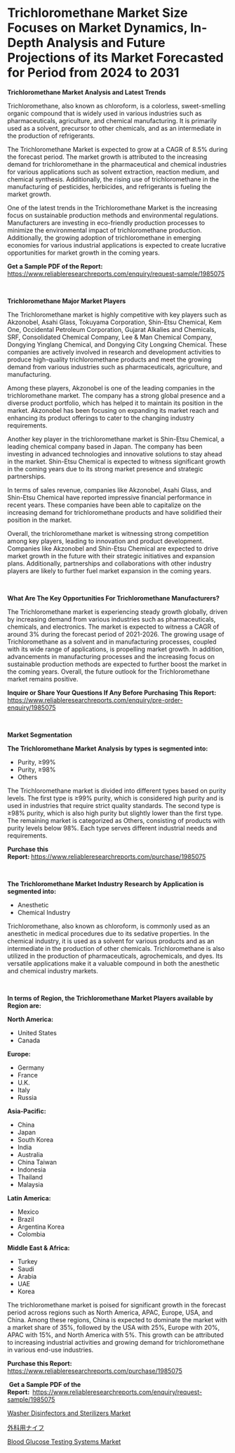 <p><h1>Trichloromethane Market Size Focuses on Market Dynamics, In-Depth Analysis and Future Projections of its Market Forecasted for Period from 2024 to 2031</h1></p><p><strong>Trichloromethane Market Analysis and Latest Trends</strong></p>
<p><p>Trichloromethane, also known as chloroform, is a colorless, sweet-smelling organic compound that is widely used in various industries such as pharmaceuticals, agriculture, and chemical manufacturing. It is primarily used as a solvent, precursor to other chemicals, and as an intermediate in the production of refrigerants.</p><p>The Trichloromethane Market is expected to grow at a CAGR of 8.5% during the forecast period. The market growth is attributed to the increasing demand for trichloromethane in the pharmaceutical and chemical industries for various applications such as solvent extraction, reaction medium, and chemical synthesis. Additionally, the rising use of trichloromethane in the manufacturing of pesticides, herbicides, and refrigerants is fueling the market growth.</p><p>One of the latest trends in the Trichloromethane Market is the increasing focus on sustainable production methods and environmental regulations. Manufacturers are investing in eco-friendly production processes to minimize the environmental impact of trichloromethane production. Additionally, the growing adoption of trichloromethane in emerging economies for various industrial applications is expected to create lucrative opportunities for market growth in the coming years.</p></p>
<p><strong>Get a Sample PDF of the Report:&nbsp;</strong> <a href="https://www.reliableresearchreports.com/enquiry/request-sample/1985075">https://www.reliableresearchreports.com/enquiry/request-sample/1985075</a></p>
<p>&nbsp;</p>
<p><strong>Trichloromethane Major Market Players</strong></p>
<p><p>The Trichloromethane market is highly competitive with key players such as Akzonobel, Asahi Glass, Tokuyama Corporation, Shin-Etsu Chemical, Kem One, Occidental Petroleum Corporation, Gujarat Alkalies and Chemicals, SRF, Consolidated Chemical Company, Lee & Man Chemical Company, Dongying Yinglang Chemical, and Dongying City Longxing Chemical. These companies are actively involved in research and development activities to produce high-quality trichloromethane products and meet the growing demand from various industries such as pharmaceuticals, agriculture, and manufacturing.</p><p>Among these players, Akzonobel is one of the leading companies in the trichloromethane market. The company has a strong global presence and a diverse product portfolio, which has helped it to maintain its position in the market. Akzonobel has been focusing on expanding its market reach and enhancing its product offerings to cater to the changing industry requirements.</p><p>Another key player in the trichloromethane market is Shin-Etsu Chemical, a leading chemical company based in Japan. The company has been investing in advanced technologies and innovative solutions to stay ahead in the market. Shin-Etsu Chemical is expected to witness significant growth in the coming years due to its strong market presence and strategic partnerships.</p><p>In terms of sales revenue, companies like Akzonobel, Asahi Glass, and Shin-Etsu Chemical have reported impressive financial performance in recent years. These companies have been able to capitalize on the increasing demand for trichloromethane products and have solidified their position in the market.</p><p>Overall, the trichloromethane market is witnessing strong competition among key players, leading to innovation and product development. Companies like Akzonobel and Shin-Etsu Chemical are expected to drive market growth in the future with their strategic initiatives and expansion plans. Additionally, partnerships and collaborations with other industry players are likely to further fuel market expansion in the coming years.</p></p>
<p>&nbsp;</p>
<p><strong>What Are The Key Opportunities For Trichloromethane Manufacturers?</strong></p>
<p><p>The Trichloromethane market is experiencing steady growth globally, driven by increasing demand from various industries such as pharmaceuticals, chemicals, and electronics. The market is expected to witness a CAGR of around 3% during the forecast period of 2021-2026. The growing usage of Trichloromethane as a solvent and in manufacturing processes, coupled with its wide range of applications, is propelling market growth. In addition, advancements in manufacturing processes and the increasing focus on sustainable production methods are expected to further boost the market in the coming years. Overall, the future outlook for the Trichloromethane market remains positive.</p></p>
<p><strong>Inquire or Share Your Questions If Any Before Purchasing This Report:</strong> <a href="https://www.reliableresearchreports.com/enquiry/pre-order-enquiry/1985075">https://www.reliableresearchreports.com/enquiry/pre-order-enquiry/1985075</a></p>
<p>&nbsp;</p>
<p><strong>Market Segmentation</strong></p>
<p><strong>The Trichloromethane Market Analysis by types is segmented into:</strong></p>
<p><ul><li>Purity, ≥99%</li><li>Purity, ≥98%</li><li>Others</li></ul></p>
<p><p>The Trichloromethane market is divided into different types based on purity levels. The first type is ≥99% purity, which is considered high purity and is used in industries that require strict quality standards. The second type is ≥98% purity, which is also high purity but slightly lower than the first type. The remaining market is categorized as Others, consisting of products with purity levels below 98%. Each type serves different industrial needs and requirements.</p></p>
<p><strong>Purchase this Report:&nbsp;</strong><a href="https://www.reliableresearchreports.com/purchase/1985075">https://www.reliableresearchreports.com/purchase/1985075</a></p>
<p>&nbsp;</p>
<p><strong>The Trichloromethane Market Industry Research by Application is segmented into:</strong></p>
<p><ul><li>Anesthetic</li><li>Chemical Industry</li></ul></p>
<p><p>Trichloromethane, also known as chloroform, is commonly used as an anesthetic in medical procedures due to its sedative properties. In the chemical industry, it is used as a solvent for various products and as an intermediate in the production of other chemicals. Trichloromethane is also utilized in the production of pharmaceuticals, agrochemicals, and dyes. Its versatile applications make it a valuable compound in both the anesthetic and chemical industry markets.</p></p>
<p>&nbsp;</p>
<p><strong>In terms of Region, the Trichloromethane Market Players available by Region are:</strong></p>
<p>
    <p> <strong> North America: </strong>
        <ul>
            <li>United States</li>
            <li>Canada</li>
        </ul>
        </p> 
    <p> <strong> Europe: </strong>
        <ul>
            <li>Germany</li>
            <li>France</li>
            <li>U.K.</li>
            <li>Italy</li>
            <li>Russia</li>
        </ul>
        </p> 
    <p> <strong> Asia-Pacific: </strong>
        <ul>
            <li>China</li>
            <li>Japan</li>
            <li>South Korea</li>
            <li>India</li>
            <li>Australia</li>
            <li>China Taiwan</li>
            <li>Indonesia</li>
            <li>Thailand</li>
            <li>Malaysia</li>
        </ul>
        </p> 
    <p> <strong> Latin America: </strong>
        <ul>
            <li>Mexico</li>
            <li>Brazil</li>
            <li>Argentina Korea</li>
            <li>Colombia</li>
        </ul>
        </p> 
    <p> <strong> Middle East & Africa: </strong>
        <ul>
            <li>Turkey</li>
            <li>Saudi</li>
            <li>Arabia</li>
            <li>UAE</li>
            <li>Korea</li>
        </ul>
    </p>
    </p>
<p><p>The trichloromethane market is poised for significant growth in the forecast period across regions such as North America, APAC, Europe, USA, and China. Among these regions, China is expected to dominate the market with a market share of 35%, followed by the USA with 25%, Europe with 20%, APAC with 15%, and North America with 5%. This growth can be attributed to increasing industrial activities and growing demand for trichloromethane in various end-use industries.</p></p>
<p><strong>Purchase this Report: </strong><a href="https://www.reliableresearchreports.com/purchase/1985075">https://www.reliableresearchreports.com/purchase/1985075</a></p>
<p>&nbsp;<strong>Get a Sample PDF of the Report:&nbsp;&nbsp;</strong><a href="https://www.reliableresearchreports.com/enquiry/request-sample/1985075">https://www.reliableresearchreports.com/enquiry/request-sample/1985075</a></p>
<p><strong></strong></p>
<p><p><a href="https://view.publitas.com/reportprime-1/washer-disinfectors-and-sterilizers-market-research-report-provides-critical-insights-that-can-help-shape-business-development-and-investment-strategies/">Washer Disinfectors and Sterilizers Market</a></p><p><a href="https://github.com/oqoeusbvpadwjs08/Market-Research-Report-List-1/blob/main/3031863191940.md">外科用ナイフ</a></p><p><a href="https://view.publitas.com/reportprime-1/decoding-the-blood-glucose-testing-systems-market-a-deep-dive-into-the-latest-market-trends-market-segmentation-and-competitive-analysis/">Blood Glucose Testing Systems Market</a></p></p>